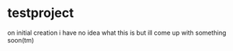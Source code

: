 # testproject
on initial creation i have no idea what this is but ill come up with something soon(tm)
